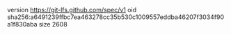 version https://git-lfs.github.com/spec/v1
oid sha256:a6491239ffbc7ea463278cc35b530c1009557eddba46207f3034f90a1f830aba
size 2608
